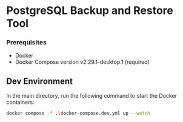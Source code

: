 # PostgreSQL Backup and Restore Tool

### Prerequisites

- Docker 
- Docker Compose version v2.29.1-desktop.1 (required)


## Dev Environment

In the main directory, run the following command to start the Docker containers:

```bash
docker compose -f .\docker-compose.dev.yml up --watch
```
